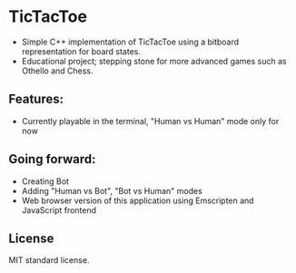 # TicTacToe
- Simple C++ implementation of TicTacToe using a bitboard representation for board states.
- Educational project; stepping stone for more advanced games such as Othello and Chess.

## Features:
- Currently playable in the terminal, "Human vs Human" mode only for now

## Going forward:
- Creating Bot
- Adding "Human vs Bot", "Bot vs Human" modes
- Web browser version of this application using Emscripten and JavaScript frontend

## License
MIT standard license.

